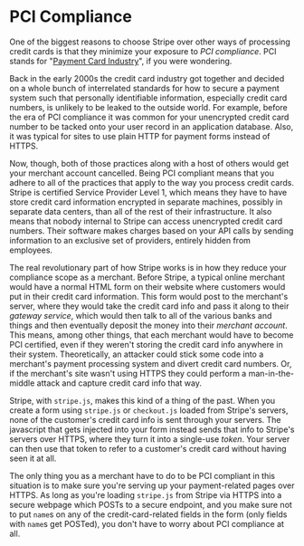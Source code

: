 # PCI Compliance

[pci]: https://www.pcisecuritystandards.org

One of the biggest reasons to choose Stripe over other ways of processing credit cards is that they minimize your exposure to *PCI compliance*. PCI stands for "[Payment Card Industry][pci]", if you were wondering.

Back in the early 2000s the credit card industry got together and decided on a whole bunch of interrelated standards for how to secure a payment system such that personally identifiable information, especially credit card numbers, is unlikely to be leaked to the outside world. For example, before the era of PCI compliance it was common for your unencrypted credit card number to be tacked onto your user record in an application database. Also, it was typical for sites to use plain HTTP for payment forms instead of HTTPS.

Now, though, both of those practices along with a host of others would get your merchant account cancelled. Being PCI compliant means that you adhere to all of the practices that apply to the way you process credit cards. Stripe is certified Service Provider Level 1, which means they have to have store credit card information encrypted in separate machines, possibly in separate data centers, than all of the rest of their infrastructure. It also means that nobody internal to Stripe can access unencrypted credit card numbers. Their software makes charges based on your API calls by sending information to an exclusive set of providers, entirely hidden from employees.

The real revolutionary part of how Stripe works is in how they reduce your compliance scope as a merchant. Before Stripe, a typical online merchant would have a normal HTML form on their website where customers would put in their credit card information. This form would post to the merchant's server, where they would take the credit card info and pass it along to their *gateway service*, which would then talk to all of the various banks and things and then eventually deposit the money into their *merchant account*. This means, among other things, that each merchant would have to become PCI certified, even if they weren't storing the credit card info anywhere in their system. Theoretically, an attacker could stick some code into a merchant's payment processing system and divert credit card numbers. Or, if the merchant's site wasn't using HTTPS they could perform a man-in-the-middle attack and capture credit card info that way.

Stripe, with `stripe.js`, makes this kind of a thing of the past. When you create a form using `stripe.js` or `checkout.js` loaded from Stripe's servers, none of the customer's credit card info is sent through your servers. The javascript that gets injected into your form instead sends that info to Stripe's servers over HTTPS, where they turn it into a single-use *token*. Your server can then use that token to refer to a customer's credit card without having seen it at all.

The only thing you as a merchant have to do to be PCI compliant in this situation is to make sure you're serving up your payment-related pages over HTTPS. As long as you're loading `stripe.js` from Stripe via HTTPS into a secure webpage which POSTs to a secure endpoint, and you make sure not to put `name`s on any of the credit-card-related fields in the form (only fields with `name`s get POSTed), you don't have to worry about PCI compliance at all.